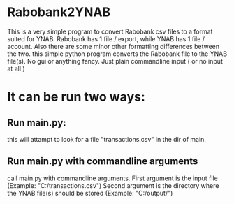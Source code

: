 # Rabobank2YNAB
This is a very simple program to convert Rabobank csv files to a format suited for YNAB.
Rabobank has 1 file / export, while YNAB has 1 file / account. Also there are some minor
other formatting differences between the two. this simple python program converts the
Rabobank file to the YNAB file(s). No gui or anything fancy. Just plain commandline input ( or no input at all )

# It can be run two ways:
## Run main.py:
this will attampt to look for a file "transactions.csv" in the dir of main.

## Run main.py with commandline arguments
call main.py with commandline arguments. First argument is the input file (Example: "C:/transactions.csv") 
Second argument is the directory where the YNAB file(s) should be stored (Example: "C:/output/")
